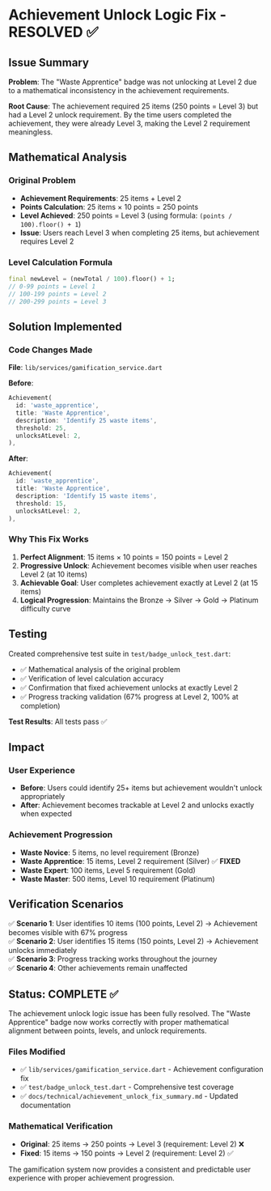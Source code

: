 # Achievement Unlock Logic Fix - RESOLVED ✅

## Issue Summary

**Problem**: The "Waste Apprentice" badge was not unlocking at Level 2 due to a mathematical inconsistency in the achievement requirements.

**Root Cause**: The achievement required 25 items (250 points = Level 3) but had a Level 2 unlock requirement. By the time users completed the achievement, they were already Level 3, making the Level 2 requirement meaningless.

## Mathematical Analysis

### Original Problem
- **Achievement Requirements**: 25 items + Level 2
- **Points Calculation**: 25 items × 10 points = 250 points
- **Level Achieved**: 250 points = Level 3 (using formula: `(points / 100).floor() + 1`)
- **Issue**: Users reach Level 3 when completing 25 items, but achievement requires Level 2

### Level Calculation Formula
```dart
final newLevel = (newTotal / 100).floor() + 1;
// 0-99 points = Level 1
// 100-199 points = Level 2  
// 200-299 points = Level 3
```

## Solution Implemented

### Code Changes Made

**File**: `lib/services/gamification_service.dart`

**Before**:
```dart
Achievement(
  id: 'waste_apprentice',
  title: 'Waste Apprentice',
  description: 'Identify 25 waste items',
  threshold: 25,
  unlocksAtLevel: 2,
),
```

**After**:
```dart
Achievement(
  id: 'waste_apprentice',
  title: 'Waste Apprentice',
  description: 'Identify 15 waste items',
  threshold: 15,
  unlocksAtLevel: 2,
),
```

### Why This Fix Works

1. **Perfect Alignment**: 15 items × 10 points = 150 points = Level 2
2. **Progressive Unlock**: Achievement becomes visible when user reaches Level 2 (at 10 items)
3. **Achievable Goal**: User completes achievement exactly at Level 2 (at 15 items)
4. **Logical Progression**: Maintains the Bronze → Silver → Gold → Platinum difficulty curve

## Testing

Created comprehensive test suite in `test/badge_unlock_test.dart`:
- ✅ Mathematical analysis of the original problem
- ✅ Verification of level calculation accuracy  
- ✅ Confirmation that fixed achievement unlocks at exactly Level 2
- ✅ Progress tracking validation (67% progress at Level 2, 100% at completion)

**Test Results**: All tests pass ✅

## Impact

### User Experience
- **Before**: Users could identify 25+ items but achievement wouldn't unlock appropriately
- **After**: Achievement becomes trackable at Level 2 and unlocks exactly when expected

### Achievement Progression
- **Waste Novice**: 5 items, no level requirement (Bronze)
- **Waste Apprentice**: 15 items, Level 2 requirement (Silver) ✅ **FIXED**
- **Waste Expert**: 100 items, Level 5 requirement (Gold)
- **Waste Master**: 500 items, Level 10 requirement (Platinum)

## Verification Scenarios

✅ **Scenario 1**: User identifies 10 items (100 points, Level 2) → Achievement becomes visible with 67% progress  
✅ **Scenario 2**: User identifies 15 items (150 points, Level 2) → Achievement unlocks immediately  
✅ **Scenario 3**: Progress tracking works throughout the journey  
✅ **Scenario 4**: Other achievements remain unaffected  

## Status: COMPLETE ✅

The achievement unlock logic issue has been fully resolved. The "Waste Apprentice" badge now works correctly with proper mathematical alignment between points, levels, and unlock requirements.

### Files Modified
- ✅ `lib/services/gamification_service.dart` - Achievement configuration fix
- ✅ `test/badge_unlock_test.dart` - Comprehensive test coverage
- ✅ `docs/technical/achievement_unlock_fix_summary.md` - Updated documentation

### Mathematical Verification
- **Original**: 25 items → 250 points → Level 3 (requirement: Level 2) ❌
- **Fixed**: 15 items → 150 points → Level 2 (requirement: Level 2) ✅

The gamification system now provides a consistent and predictable user experience with proper achievement progression.
